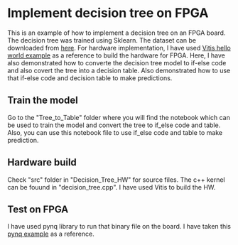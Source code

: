 # Implement decision tree on FPGA
This is an example of how to implement a decision tree on an FPGA board. The decision tree was trained using Sklearn. The dataset
can be downloaded from [here](https://www.kaggle.com/datasets/laavanya/human-stress-detection-in-and-through-sleep). For hardware implementation, I have used [Vitis 
hello world example](https://github.com/Xilinx/Vitis_Accel_Examples/tree/master/host_xrt/hello_world_xrt) as a reference to build the hardware for FPGA. Here, I have also
demonstrated how to converte the decision tree model to if-else code and also covert the tree into a decision table. Also demonstrated how to use that if-else code and
decision table to make predictions.

## Train the model
Go to the "Tree_to_Table" folder where you will find the notebook which can be used to train the model and convert the tree to if_else code and table. Also, you can
use this notebook file to use if_else code and table to make prediction.


## Hardware build
Check "src" folder in "Decision_Tree_HW" for source files. The c++ kernel can be fouund in "decision_tree.cpp". I have used Vitis to build the HW.


## Test on FPGA
I have used pynq library to run that binary file on the board. I have taken this [pynq example](https://github.com/Xilinx/Alveo-PYNQ/blob/master/pynq_alveo_examples/notebooks/1_introduction/1-vector-addition.ipynb) 
as a reference.
